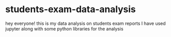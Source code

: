 # students-exam-data-analysis
hey everyone!
this is my data analysis on students exam reports
I have used jupyter along with some python libraries for the analysis
